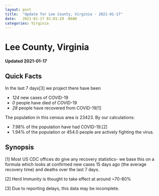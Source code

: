 ```yaml
---
layout: post
title:  "Update for Lee County, Virginia - 2021-01-17"
date:   2021-01-17 01:01:29 -0600
categories: Virginia
---
```


# Lee County, Virginia
#### Updated 2021-01-17

## Quick Facts

In the last 7 days[3] we project there have been
- *124* new cases of COVID-19
- *0* people have died of COVID-19
- *28* people have recovered from COVID-19[1]

The population in this census area is 23423. By our calculations:
- 7.98% of the population have had COVID-19.[2]
- 1.94% of the population or 454.0 people are actively fighting the virus.

## Synopsis




[1] Most US CDC offices do give any recovery statistics- we base this on a formula which looks at confirmed new cases
15 days ago (the average recovery time) and deaths over the last 7 days.

[2] Herd Immunity is thought to take effect at around ~70-80%

[3] Due to reporting delays, this data may be incomplete.
 
    